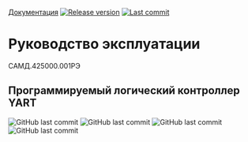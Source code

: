 <a href="https://stepanov-sergey.github.io/YART/">Документация</a>
<a href="https://badgen.net/github/release/Stepanov-Sergey/YART"><img alt="Release version" src="https://img.shields.io/github/v/release/Stepanov-Sergey/YART"></a>
<a href="https://github.com/Stepanov-Sergey/YART/commits/main"><img alt="Last commit" src="https://badgen.net/github/last-commit/Stepanov-Sergey/YART/YART"></a>

# Руководство эксплуатации 
САМД.425000.001РЭ


## Программируемый логический контроллер YART

<img alt="GitHub last commit" src="https://img.shields.io/badge/YouTube-FF0000?style=for-the-badge&logo=youtube&logoColor=white"> <img alt="GitHub last commit" src="https://img.shields.io/badge/GitHub-100000?style=for-the-badge&logo=github&logoColor=white"> <img alt="GitHub last commit" src="https://img.shields.io/badge/Facebook-1877F2?style=for-the-badge&logo=facebook&logoColor=white"> <img alt="GitHub last commit" src="https://img.shields.io/badge/Telegram-2CA5E0?style=for-the-badge&logo=telegram&logoColor=white">

